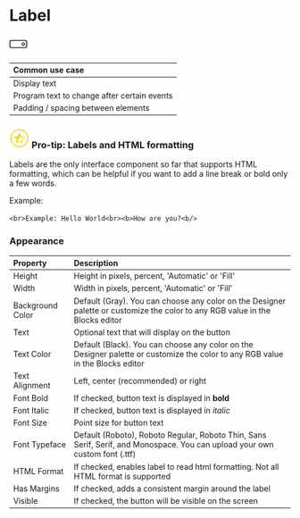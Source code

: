 # Label

 ![](../../../../.gitbook/assets/label-icon.png)

| Common use case |
| :--- |
| Display text |
| Program text to change after certain events |
| Padding / spacing between elements |

### ![](../../../../.gitbook/assets/pro-tip-icon.png) Pro-tip: Labels and HTML formatting

Labels are the only interface component so far that supports HTML formatting, which can be helpful if you want to add a line break or bold only a few words.

Example:

`<br>Example: Hello World<br><b>How are you?<b/>`

### **Appearance**

| Property | Description |
| :--- | :--- |
| Height | Height in pixels, percent, 'Automatic' or 'Fill' |
| Width | Width in pixels, percent, 'Automatic' or 'Fill' |
| Background Color | Default \(Gray\). You can choose any color on the Designer palette or customize the color to any RGB value in the Blocks editor |
| Text | Optional text that will display on the button |
| Text Color | Default \(Black\). You can choose any color on the Designer palette or customize the color to any RGB value in the Blocks editor |
| Text Alignment | Left, center \(recommended\) or right |
| Font Bold | If checked, button text is displayed in **bold** |
| Font Italic | If checked, button text is displayed in _italic_ |
| Font Size | Point size for button text |
| Font Typeface | Default \(Roboto\), Roboto Regular, Roboto Thin, Sans Serif, Serif, and Monospace. You can upload your own custom font \(.ttf\) |
| HTML Format | If checked, enables label to read html formatting. Not all HTML format is supported |
| Has Margins | If checked, adds a consistent margin around the label |
| Visible | If checked, the button will be visible on the screen |


